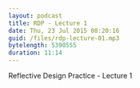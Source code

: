 ```yaml
---
layout: podcast
title: RDP - Lecture 1
date: Thu, 23 Jul 2015 08:20:16
guid: /files/rdp-lecture-01.mp3
bytelength: 5390555
duration: 11:14
---
```

Reflective Design Practice - Lecture 1